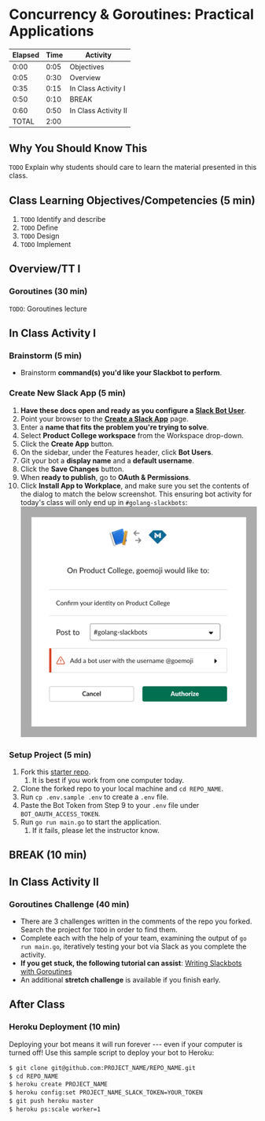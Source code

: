 # Concurrency & Goroutines: Practical Applications

| **Elapsed** | **Time**  | **Activity**              |
| ----------- | --------- | ------------------------- |
| 0:00        | 0:05      | Objectives                |
| 0:05        | 0:30      | Overview                  |
| 0:35        | 0:15      | In Class Activity I       |
| 0:50        | 0:10      | BREAK                     |
| 0:60        | 0:50      | In Class Activity II      |
| TOTAL       | 2:00      |                           |

## Why You Should Know This

`TODO` Explain why students should care to learn the material presented in this class.

## Class Learning Objectives/Competencies (5 min)

1. `TODO` Identify and describe
2. `TODO` Define
3. `TODO` Design
4. `TODO` Implement

## Overview/TT I

### Goroutines (30 min)

`TODO`: Goroutines lecture

## In Class Activity I

### Brainstorm (5 min)


* Brainstorm **command(s) you'd like your Slackbot to perform**.

### Create New Slack App (5 min)

1. **Have these docs open and ready as you configure a [Slack Bot User](https://api.slack.com/bot-users)**.
2. Point your browser to the **[Create a Slack App]((https://api.slack.com/apps?new_app=1))** page.
3. Enter a **name that fits the problem you're trying to solve**.
4. Select **Product College workspace** from the Workspace drop-down.
5. Click the **Create App** button.
6. On the sidebar, under the Features header, click **Bot Users**.
7. Git your bot a **display name** and a **default username**.
8. Click the **Save Changes** button.
9. When **ready to publish**, go to **OAuth & Permissions**.
10. Click **Install App to Workplace**, and make sure you set the contents of the  dialog to match the below screenshot. This ensuring bot activity for today's class will only end up in `#golang-slackbots`:
![](img/oauth-enable.png)

### Setup Project (5 min)

1. Fork this [starter repo](https://github.com/droxey/goslackit).
   1. It is best if you work from one computer today.
2. Clone the forked repo to your local machine and `cd REPO_NAME`.
3. Run `cp .env.sample .env` to create a `.env` file.
4. Paste the Bot Token from Step 9 to your `.env` file under `BOT_OAUTH_ACCESS_TOKEN`.
5. Run `go run main.go` to start the application.
   1. If it fails, please let the instructor know.

## BREAK (10 min)

## In Class Activity II

### Goroutines Challenge (40 min)

* There are 3 challenges written in the comments of the repo you forked. Search the project for `TODO` in order to find them.
* Complete each with the help of your team, examining the output of `go run main.go`, iteratively testing your bot via Slack as you complete the activity.
* **If you get stuck, the following tutorial can assist**: [Writing Slackbots with Goroutines](https://x-team.com/blog/writing-slackbots-with-goroutines/)
* An additional **stretch challenge** is available if you finish early.

## After Class

### Heroku Deployment (10 min)

Deploying your bot means it will run forever --- even if your computer is turned off! Use this sample script to deploy your bot to Heroku:

```bash
$ git clone git@github.com:PROJECT_NAME/REPO_NAME.git
$ cd REPO_NAME
$ heroku create PROJECT_NAME
$ heroku config:set PROJECT_NAME_SLACK_TOKEN=YOUR_TOKEN
$ git push heroku master
$ heroku ps:scale worker=1
```
